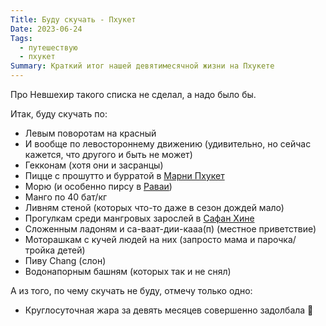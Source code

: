 ```yaml
---
Title: Буду скучать - Пхукет
Date: 2023-06-24
Tags:
  - путешествую
  - пхукет
Summary: Краткий итог нашей девятимесячной жизни на Пхукете
---
```


Про Невшехир такого списка не сделал, а надо было бы.

Итак, буду скучать по:

- Левым поворотам на красный
- И вообще по левостороннему движению (удивительно, но сейчас кажется, что другого и быть не может)
- Гекконам (хотя они и засранцы)
- Пицце с прошутто и бурратой в [Марни Пхукет][marni]
- Морю (и особенно пирсу в [Раваи][rawai])
- Манго по 40 бат/кг
- Ливням стеной (которых что-то даже в сезон дождей мало)
- Прогулкам среди мангровых зарослей в [Сафан Хине][saphan-hin]
- Сложенным ладоням и са-ваат-дии-кааа(п) (местное приветствие)
- Моторашкам с кучей людей на них (запросто мама и парочка/тройка детей)
- Пиву Chang (слон)
- Водонапорным башням (которых так и не снял)

А из того, по чему скучать не буду, отмечу только одно:

- Круглосуточная жара за девять месяцев совершенно задолбала &#129397;

[marni]: https://goo.gl/maps/UM33UWZRz6d4hpM69
[saphan-hin]: https://goo.gl/maps/gDGaSKGi3hRw8hf28
[rawai]: https://goo.gl/maps/63AWRhWunJWkuALcA
